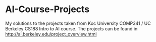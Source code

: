 # AI-Course-Projects
My solutions to the projects taken from Koc University COMP341 / UC Berkeley CS188 Intro to AI course. The projects can be found in http://ai.berkeley.edu/project_overview.html
